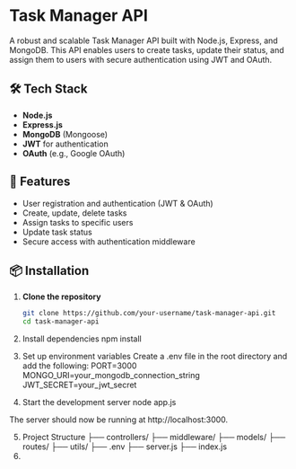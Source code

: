 # Task Manager API

A robust and scalable Task Manager API built with Node.js, Express, and MongoDB. This API enables users to create tasks, update their status, and assign them to users with secure authentication using JWT and OAuth.

## 🛠 Tech Stack

- **Node.js**
- **Express.js**
- **MongoDB** (Mongoose)
- **JWT** for authentication
- **OAuth** (e.g., Google OAuth)

## 🚀 Features

- User registration and authentication (JWT & OAuth)
- Create, update, delete tasks
- Assign tasks to specific users
- Update task status
- Secure access with authentication middleware

## 📦 Installation

1. **Clone the repository**
   ```bash
   git clone https://github.com/your-username/task-manager-api.git
   cd task-manager-api

2. Install dependencies
npm install

3. Set up environment variables
  Create a .env file in the root directory and add the following:
      PORT=3000
      MONGO_URI=your_mongodb_connection_string
      JWT_SECRET=your_jwt_secret
      <!-- OAUTH_CLIENT_ID=your_google_oauth_client_id
      OAUTH_CLIENT_SECRET=your_google_oauth_client_secret -->

4. Start the development server
    node app.js

The server should now be running at http://localhost:3000.

5. Project Structure
       ├── controllers/
       ├── middleware/
       ├── models/
       ├── routes/
       ├── utils/
       ├── .env
       ├── server.js
       ├── index.js
6.

   
